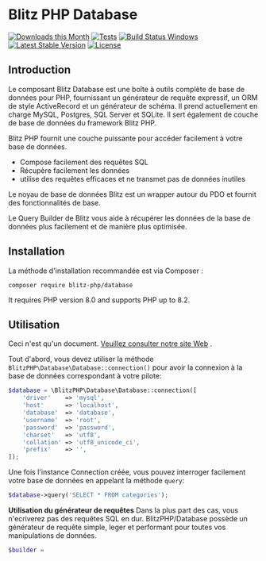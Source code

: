 Blitz PHP Database
==============

[![Downloads this Month](https://img.shields.io/packagist/dm/blitz-php/database.svg)](https://packagist.org/packages/blitz-php/database)
[![Tests](https://github.com/blitz-php/database/workflows/Tests/badge.svg?branch=master)](https://github.com/blitz-php/database/actions)
[![Build Status Windows](https://ci.appveyor.com/api/projects/status/github/blitz-php/database?branch=master&svg=true)](https://ci.appveyor.com/project/dg/database/branch/master)
[![Latest Stable Version](https://poser.pugx.org/blitz-php/database/v/stable)](https://github.com/blitz-php/database/releases)
[![License](https://img.shields.io/badge/license-New%20BSD-blue.svg)](https://github.com/blitz-php/database/blob/master/LICENSE)


Introduction
------------

Le composant Blitz Database est une boîte à outils complète de base de données pour PHP, fournissant un générateur de requête expressif, un ORM de style ActiveRecord et un générateur de schéma. Il prend actuellement en charge MySQL, Postgres, SQL Server et SQLite. Il sert également de couche de base de données du framework Blitz PHP.

Blitz PHP fournit une couche puissante pour accéder facilement à votre base de données.

- Compose facilement des requêtes SQL
- Récupère facilement les données
- utilise des requêtes efficaces et ne transmet pas de données inutiles

Le noyau de base de données Blitz est un wrapper autour du PDO et fournit des fonctionnalités de base.

Le Query Builder de Blitz vous aide à récupérer les données de la base de données plus facilement et de manière plus optimisée.


Installation
------------

La méthode d'installation recommandée est via Composer :

```
composer require blitz-php/database
```

It requires PHP version 8.0 and supports PHP up to 8.2.


Utilisation
-----

Ceci n'est qu'un document. [Veuillez consulter notre site Web](https://doc.blitz-php.org/database) .


Tout d'abord, vous devez utiliser la méthode `BlitzPHP\Database\Database::connection()` pour avoir la connexion à la base de données correspondant à votre pilote:

```php
$database = \BlitzPHP\Database\Database::connection([
	'driver'    => 'mysql',
	'host'      => 'localhost',
	'database'  => 'database',
	'username'  => 'root',
	'password'  => 'password',
	'charset'   => 'utf8',
	'collation' => 'utf8_unicode_ci',
	'prefix'    => '',
]);
```

Une fois l'instance Connection créée, vous pouvez interroger facilement votre base de données en appelant la méthode `query`:

```php
$database->query('SELECT * FROM categories');
```

**Utilisation du générateur de requêtes**
Dans la plus part des cas, vous n'ecriverez pas des requêtes SQL en dur. BlitzPHP/Database possède un générateur de requête simple, leger et performant pour toutes vos manipulations de données.

```php 
$builder = 
```